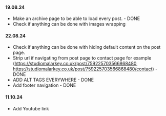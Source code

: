 #### 19.08.24

- Make an archive page to be able to load every post. - DONE
- Check if anything can be done with images wrapping

#### 22.08.24

- Check if anything can be done with hiding default content on the post page. 
- Strip url if navigating from post page to contact page for example (https://studiomalarkey.co.uk/post/759225703566868480, https://studiomalarkey.co.uk/post/759225703566868480/contact) - DONE
- ADD ALT TAGS EVERYWHERE - DONE
- Add footer navigation - DONE

#### 11.10.24
- Add Youtube link